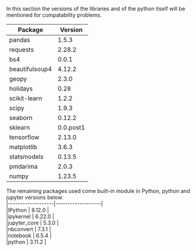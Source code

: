 In this section the versions of the libraries and of the python itself will be mentioned for compatability problems.  
  
|       Package     |       Version     |  
|-------------------|-------------------|  
|pandas             | 1.5.3             |  
|requests           | 2.28.2            |  
|bs4                | 0.0.1             |  
|beautifulsoup4     | 4.12.2            |  
|geopy              | 2.3.0             |  
|holidays           | 0.28              |  
|scikit-learn       | 1.2.2             |  
|scipy              | 1.9.3             |  
|seaborn            | 0.12.2            |  
|sklearn            | 0.0.post1         |  
|tensorflow         | 2.13.0            |  
|matplotlib         | 3.6.3             |  
|statsmodels        | 0.13.5            |  
|pmdarima           | 2.0.3             |  
|numpy              | 1.23.5            |  
  
The remaining packages used come built-in module in Python, python and jupyter versions below.  
|-------------------|-------------------|  
|IPython            | 8.12.0            |  
|ipykernel          | 6.22.0            |  
|jupyter_core       | 5.3.0             |  
|nbconvert          | 7.3.1             |  
|notebook           | 6.5.4             |  
|python             | 3.11.2            |  
